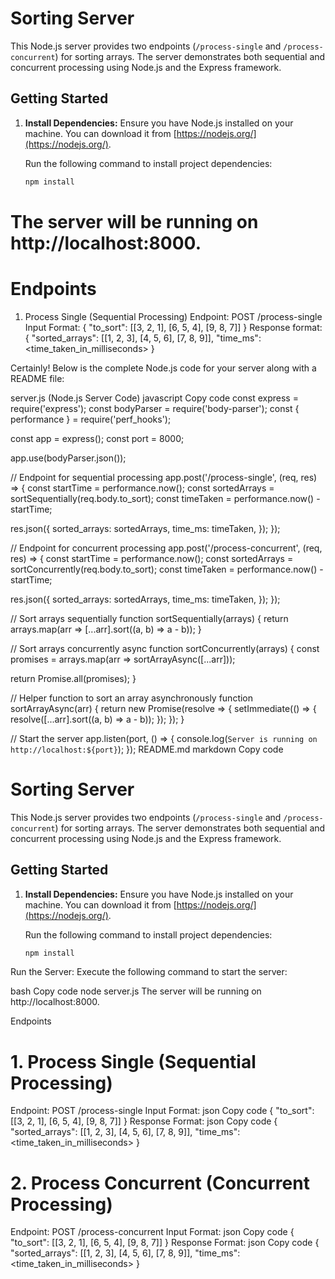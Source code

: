 # Sorting Server

This Node.js server provides two endpoints (`/process-single` and `/process-concurrent`) for sorting arrays. The server demonstrates both sequential and concurrent processing using Node.js and the Express framework.

## Getting Started

1. **Install Dependencies:**
   Ensure you have Node.js installed on your machine. You can download it from [https://nodejs.org/](https://nodejs.org/).

   Run the following command to install project dependencies:

   ```bash
   npm install
# The server will be running on http://localhost:8000.
# Endpoints
1. Process Single (Sequential Processing)
Endpoint: POST /process-single
Input Format:  {
  "to_sort": [[3, 2, 1], [6, 5, 4], [9, 8, 7]]
}
Response format:
{
  "sorted_arrays": [[1, 2, 3], [4, 5, 6], [7, 8, 9]],
  "time_ms": <time_taken_in_milliseconds>
}

Certainly! Below is the complete Node.js code for your server along with a README file:

server.js (Node.js Server Code)
javascript
Copy code
const express = require('express');
const bodyParser = require('body-parser');
const { performance } = require('perf_hooks');

const app = express();
const port = 8000;

app.use(bodyParser.json());

// Endpoint for sequential processing
app.post('/process-single', (req, res) => {
  const startTime = performance.now();
  const sortedArrays = sortSequentially(req.body.to_sort);
  const timeTaken = performance.now() - startTime;

  res.json({
    sorted_arrays: sortedArrays,
    time_ms: timeTaken,
  });
});

// Endpoint for concurrent processing
app.post('/process-concurrent', (req, res) => {
  const startTime = performance.now();
  const sortedArrays = sortConcurrently(req.body.to_sort);
  const timeTaken = performance.now() - startTime;

  res.json({
    sorted_arrays: sortedArrays,
    time_ms: timeTaken,
  });
});

// Sort arrays sequentially
function sortSequentially(arrays) {
  return arrays.map(arr => [...arr].sort((a, b) => a - b));
}

// Sort arrays concurrently
async function sortConcurrently(arrays) {
  const promises = arrays.map(arr => sortArrayAsync([...arr]));

  return Promise.all(promises);
}

// Helper function to sort an array asynchronously
function sortArrayAsync(arr) {
  return new Promise(resolve => {
    setImmediate(() => {
      resolve([...arr].sort((a, b) => a - b));
    });
  });
}

// Start the server
app.listen(port, () => {
  console.log(`Server is running on http://localhost:${port}`);
});
README.md
markdown
Copy code
# Sorting Server

This Node.js server provides two endpoints (`/process-single` and `/process-concurrent`) for sorting arrays. The server demonstrates both sequential and concurrent processing using Node.js and the Express framework.

## Getting Started

1. **Install Dependencies:**
   Ensure you have Node.js installed on your machine. You can download it from [https://nodejs.org/](https://nodejs.org/).

   Run the following command to install project dependencies:

   ```bash
   npm install
Run the Server:
Execute the following command to start the server:

bash
Copy code
node server.js
The server will be running on http://localhost:8000.

Endpoints
# 1. Process Single (Sequential Processing)
Endpoint: POST /process-single
Input Format:
json
Copy code
{
  "to_sort": [[3, 2, 1], [6, 5, 4], [9, 8, 7]]
}
Response Format:
json
Copy code
{
  "sorted_arrays": [[1, 2, 3], [4, 5, 6], [7, 8, 9]],
  "time_ms": <time_taken_in_milliseconds>
}
# 2. Process Concurrent (Concurrent Processing)
Endpoint: POST /process-concurrent
Input Format:
json
Copy code
{
  "to_sort": [[3, 2, 1], [6, 5, 4], [9, 8, 7]]
}
Response Format:
json
Copy code
{
  "sorted_arrays": [[1, 2, 3], [4, 5, 6], [7, 8, 9]],
  "time_ms": <time_taken_in_milliseconds>
}
